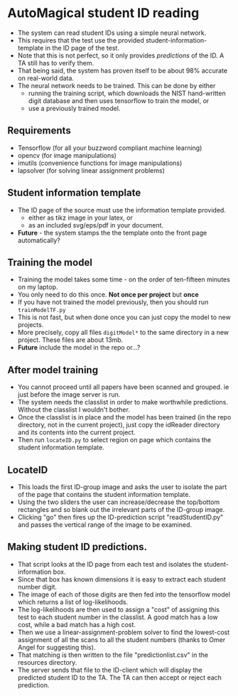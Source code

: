 # AutoMagical student ID reading
* The system can read student IDs using a simple neural network.
* This requires that the test use the provided student-information-template in the ID page of the test.
* Note that this is not perfect, so it only provides *predictions* of the ID. A TA still has to verify them.
* That being said, the system has proven itself to be about 98% accurate on real-world data.
* The neural network needs to be trained. This can be done by either
  * running the training script, which downloads the NIST hand-written digit database and then uses tensorflow to train the model, or
  * use a previously trained model.

## Requirements
* Tensorflow (for all your buzzword compliant machine learning)
* opencv (for image manipulations)
* imutils (convenience functions for image manipulations)
* lapsolver (for solving linear assignment problems)

## Student information template
* The ID page of the source must use the information template provided.
  * either as tikz image in your latex, or
  * as an included svg/eps/pdf in your document.
* **Future** - the system stamps the the template onto the front page automatically?

## Training the model
* Training the model takes some time - on the order of ten-fifteen minutes on my laptop.
* You only need to do this once. **Not once per project** but **once**
* If you have not trained the model previously, then you should run `trainModelTF.py`
* This is not fast, but when done once you can just copy the model to new projects.
* More precisely, copy all files `digitModel*` to the same directory in a new project. These files are about 13mb.
* **Future** include the model in the repo or...?

## After model training
* You cannot proceed until  all papers have been scanned and grouped. ie just before the image server is run.
* The system needs the classlist in order to make worthwhile predictions. Without the classlist I wouldn't bother.
* Once the classlist is in place and the model has been trained (in the repo directory, not in the current project), just copy the idReader directory and its contents into the current project.
* Then run `locateID.py` to select region on page which contains the student information template.

## LocateID
* This loads the first ID-group image and asks the user to isolate the part of the page that contains the student information template.
* Using the two sliders the user can increase/decrease the top/bottom rectangles and so blank out the irrelevant parts of the ID-group image.
* Clicking "go" then fires up the ID-prediction script "readStudentID.py" and passes the vertical range of the image to be examined.


## Making student ID predictions.
* That script looks at the ID page from each test and isolates the student-information box.
* Since that box has known dimensions it is easy to extract each student number digit.
* The image of each of those digits are then fed into the tensorflow model which returns a list of log-likelihoods.
* The log-likelihoods are then used to assign a "cost" of assigning this test to each student number in the classlist. A good match has a low cost, while a bad match has a high cost.
* Then we use a linear-assignment-problem solver to find the lowest-cost assignment of all the scans to all the student numbers (thanks to Omer Angel for suggesting this).
* That matching is then written to the file "predictionlist.csv" in the resources directory.
* The server sends that file to the ID-client which will display the predicted student ID to the TA. The TA can then accept or reject each prediction.
